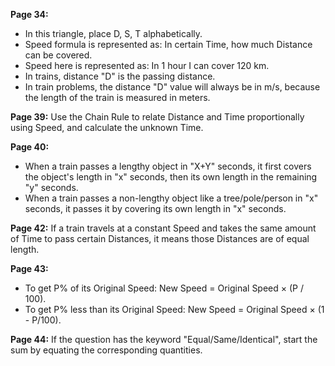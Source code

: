 **Page 34:**
- In this triangle, place D, S, T alphabetically.
- Speed formula is represented as: In certain Time, how much Distance can be covered.
- Speed here is represented as: In 1 hour I can cover 120 km.
- In trains, distance "D" is the passing distance.
- In train problems, the distance "D" value will always be in m/s, because the length of the train is measured in meters.

**Page 39:**
Use the Chain Rule to relate Distance and Time proportionally using Speed, and calculate the unknown Time.

**Page 40:**
- When a train passes a lengthy object in "X+Y" seconds, it first covers the object's length in "x" seconds, then its own length in the remaining "y" seconds.
- When a train passes a non-lengthy object like a tree/pole/person in "x" seconds, it passes it by covering its own length in "x" seconds.

**Page 42:**
If a train travels at a constant Speed and takes the same amount of Time to pass certain Distances, it means those Distances are of equal length.

**Page 43:**
- To get P% of its Original Speed: New Speed = Original Speed × (P / 100).
- To get P% less than its Original Speed: New Speed = Original Speed × (1 - P/100).

**Page 44:**
If the question has the keyword "Equal/Same/Identical", start the sum by equating the corresponding quantities.
